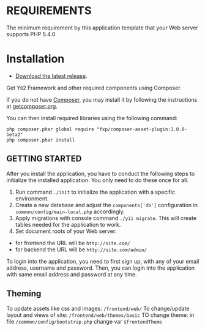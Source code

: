 # REQUIREMENTS

The minimum requirement by this application template that your Web server supports PHP 5.4.0.

# Installation

* [Download the latest release](https://github.com/perminder-klair/kato/archive/master.zip).

Get Yii2 Framework and other required components using Composer.

If you do not have [Composer](https://getcomposer.org), you may install it by following the instructions at [getcomposer.org](https://getcomposer.org/doc/00-intro.md#installation-nix).

You can then install required libraries using the following command:

    php composer.phar global require "fxp/composer-asset-plugin:1.0.0-beta2"
    php composer.phar install


## GETTING STARTED

After you install the application, you have to conduct the following steps to initialize
the installed application. You only need to do these once for all.

1. Run command `./init` to initialize the application with a specific environment.
2. Create a new database and adjust the `components['db']` configuration in `common/config/main-local.php` accordingly.
3. Apply migrations with console command `./yii migrate`. This will create tables needed for the application to work.
4. Set document roots of your Web server:

- for frontend the URL will be `http://site.com/`
- for backend the URL will be `http://site.com/admin/`

To login into the application, you need to first sign up, with any of your email address, username and password. Then, you can login into the application with same email address and password at any time.

## Theming

To update assets like css and images: `/frontend/web/`
To change/update layout and views of site: `/frontend/web/themes/basic`
TO change theme: in file `/common/config/bootstrap.php` change var `$frontendTheme`